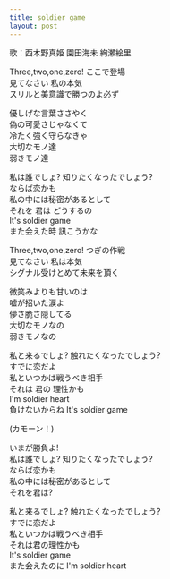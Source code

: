```yaml
---
title: soldier game
layout: post
---
```

歌：<a class="maki">西木野真姫</a> <a class="umi">園田海未</a> <a class="eli">絢瀬絵里</a>

<p><a class="maki">Three,two,one,zero! ここで登場<br />
見てなさい 私の本気<br />
スリルと美意識で勝つのよ必ず</a></p>

<p><a class="umi">優しげな言葉ささやく<br />
偽の可愛さじゃなくて</a><br />
<a class="eli">冷たく強く守らなきゃ<br />
大切なモノ達</a><br />
弱きモノ達</p>

<p>私は誰でしょ? 知りたくなったでしょう?<br />
<a class="umi">ならば恋かも</a><br />
私の中には秘密があるとして<br />
<a class="maki">それを</a> <a class="eli">君は</a> どうするの<br />
It's soldier game<br />
また会えた時 訊こうかな</p>

<p><a class="eli">Three,two,one,zero! つぎの作戦<br />
見てなさい 私は本気<br />
シグナル受けとめて未来を頂く</a></p>

<p><a class="maki">微笑みよりも甘いのは<br />
嘘が招いた涙よ</a><br />
<a class="umi">儚さ脆さ隠してる<br />
大切なモノなの</a><br />
弱きモノなの</p>

<p>私と来るでしょ? 触れたくなったでしょう?<br />
<a class="eli">すでに恋だよ</a><br />
私といつかは戦うべき相手<br />
<a class="umi">それは</a> <a class="maki">君の</a> 理性かも<br />
I'm soldier heart<br />
負けないからね It's soldier game</p>

<p>(カモーン！)</p>

<p>いまが勝負よ!<br />
<a class="eli">私は誰でしょ? 知りたくなったでしょう?</a><br />
<a class="maki">ならば恋かも</a><br />
<a class="umi">私の中には秘密があるとして</a><br />
<a class="maki">それを君は?</a></p>

<p>私と来るでしょ? 触れたくなったでしょう?<br />
すでに恋だよ<br />
私といつかは戦うべき相手<br />
それは君の理性かも<br />
It's soldier game<br />
また会えたのに I'm soldier heart</p>